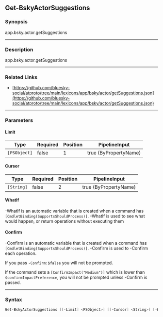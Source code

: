 Get-BskyActorSuggestions
------------------------




### Synopsis
app.bsky.actor.getSuggestions



---


### Description

app.bsky.actor.getSuggestions



---


### Related Links
* [https://github.com/bluesky-social/atproto/tree/main/lexicons/app/bsky/actor/getSuggestions.json](https://github.com/bluesky-social/atproto/tree/main/lexicons/app/bsky/actor/getSuggestions.json)





---


### Parameters
#### **Limit**




|Type        |Required|Position|PipelineInput        |
|------------|--------|--------|---------------------|
|`[PSObject]`|false   |1       |true (ByPropertyName)|



#### **Cursor**




|Type      |Required|Position|PipelineInput        |
|----------|--------|--------|---------------------|
|`[String]`|false   |2       |true (ByPropertyName)|



#### **WhatIf**
-WhatIf is an automatic variable that is created when a command has ```[CmdletBinding(SupportsShouldProcess)]```.
-WhatIf is used to see what would happen, or return operations without executing them
#### **Confirm**
-Confirm is an automatic variable that is created when a command has ```[CmdletBinding(SupportsShouldProcess)]```.
-Confirm is used to -Confirm each operation.

If you pass ```-Confirm:$false``` you will not be prompted.


If the command sets a ```[ConfirmImpact("Medium")]``` which is lower than ```$confirmImpactPreference```, you will not be prompted unless -Confirm is passed.



---


### Syntax
```PowerShell
Get-BskyActorSuggestions [[-Limit] <PSObject>] [[-Cursor] <String>] [-WhatIf] [-Confirm] [<CommonParameters>]
```
